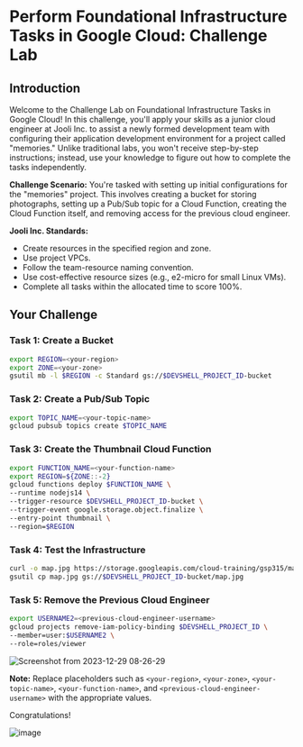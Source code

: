 # Perform Foundational Infrastructure Tasks in Google Cloud: Challenge Lab

## Introduction

Welcome to the Challenge Lab on Foundational Infrastructure Tasks in Google Cloud! In this challenge, you'll apply your skills as a junior cloud engineer at Jooli Inc. to assist a newly formed development team with configuring their application development environment for a project called "memories." Unlike traditional labs, you won't receive step-by-step instructions; instead, use your knowledge to figure out how to complete the tasks independently.

**Challenge Scenario:**
You're tasked with setting up initial configurations for the "memories" project. This involves creating a bucket for storing photographs, setting up a Pub/Sub topic for a Cloud Function, creating the Cloud Function itself, and removing access for the previous cloud engineer.

**Jooli Inc. Standards:**
- Create resources in the specified region and zone.
- Use project VPCs.
- Follow the team-resource naming convention.
- Use cost-effective resource sizes (e.g., e2-micro for small Linux VMs).
- Complete all tasks within the allocated time to score 100%.

## Your Challenge

### Task 1: Create a Bucket

```bash
export REGION=<your-region>
export ZONE=<your-zone>
gsutil mb -l $REGION -c Standard gs://$DEVSHELL_PROJECT_ID-bucket
```

### Task 2: Create a Pub/Sub Topic

```bash
export TOPIC_NAME=<your-topic-name>
gcloud pubsub topics create $TOPIC_NAME
```

### Task 3: Create the Thumbnail Cloud Function

```bash
export FUNCTION_NAME=<your-function-name>
export REGION=${ZONE::-2}
gcloud functions deploy $FUNCTION_NAME \
--runtime nodejs14 \
--trigger-resource $DEVSHELL_PROJECT_ID-bucket \
--trigger-event google.storage.object.finalize \
--entry-point thumbnail \
--region=$REGION
```

### Task 4: Test the Infrastructure

```bash
curl -o map.jpg https://storage.googleapis.com/cloud-training/gsp315/map.jpg
gsutil cp map.jpg gs://$DEVSHELL_PROJECT_ID-bucket/map.jpg
```

### Task 5: Remove the Previous Cloud Engineer

```bash
export USERNAME2=<previous-cloud-engineer-username>
gcloud projects remove-iam-policy-binding $DEVSHELL_PROJECT_ID \
--member=user:$USERNAME2 \
--role=roles/viewer
```
![Screenshot from 2023-12-29 08-26-29](https://github.com/Dev0psKing/Google-Cloud-Hands_On/assets/99263767/005fef52-a223-475f-af22-5c56a5b121c8)

**Note:** Replace placeholders such as `<your-region>`, `<your-zone>`, `<your-topic-name>`, `<your-function-name>`, and `<previous-cloud-engineer-username>` with the appropriate values.

Congratulations!


![image](https://github.com/Dev0psKing/Google-Cloud-Hands_On/assets/99263767/970981d6-0d03-4f02-8050-786c55690d65)
